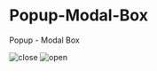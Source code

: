 # Popup-Modal-Box
Popup - Modal Box


![close](https://github.com/ekremtahaunlu/Popup-Modal-Box/assets/104407089/5863ad1d-ce9c-45ea-a870-0ba62cc60b1e)
![open](https://github.com/ekremtahaunlu/Popup-Modal-Box/assets/104407089/eae5ba78-29e3-46c2-9e04-8587329089ec)
